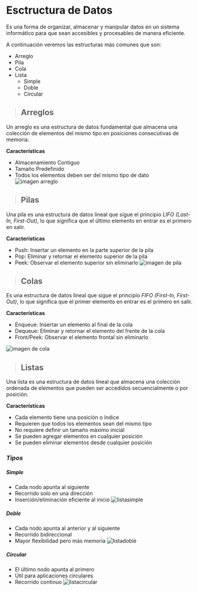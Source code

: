# Esctructura de Datos  

Es una forma de organizar, almacenar y manipular datos en un sistema informático para que sean accesibles y procesables de manera eficiente.

A continuación veremos las estructuras más comunes que son:  

- Arreglo
- Pila 
- Cola
- Lista 
  - Simple
  - Doble 
  - Circular

> ## Arreglos  
Un arreglo es una estructura de datos fundamental que almacena una colección de elementos del mismo tipo en posiciones consecutivas de memoria.

**Características**
- Almacenamiento Contiguo
- Tamaño Predefinido
- Todos los elementos deben ser del mismo tipo de dato
 ![imagen arreglo](image-2.png)



> ## Pilas 
Una pila es una estructura de datos lineal que sigue el principio *LIFO (Last-In, First-Out)*, lo que significa que el último elemento en entrar es el primero en salir.

**Características**
- Push: Insertar un elemento en la parte superior de la pila
- Pop: Eliminar y retornar el elemento superior de la pila
- Peek: Observar el elemento superior sin eliminarlo
![imagen de pila](image-3.png)

>## Colas
Es una estructura de datos lineal que sigue el principio *FIFO (First-In, First-Out)*, lo que significa que el primer elemento en entrar es el primero en salir.

**Características**
- Enqueue: Insertar un elemento al final de la cola
- Dequeue: Eliminar y retornar el elemento del frente de la cola
- Front/Peek: Observar el elemento frontal sin eliminarlo

![imagen de cola](image-4.png)

>## Listas
Una lista es una estructura de datos lineal que almacena una colección ordenada de elementos que pueden ser accedidos secuencialmente o por posición.

**Características**
- Cada elemento tiene una posición o índice
- Requieren que todos los elementos sean del mismo tipo
- No requiere definir un tamaño máximo inicial
- Se pueden agregar elementos en cualquier posición
- Se pueden eliminar elementos desde cualquier posición

 ### *Tipos*
 ##### Simple
- Cada nodo apunta al siguiente
- Recorrido solo en una dirección
- Inserción/eliminación eficiente al inicio
![listasimple](image-5.png)

##### Doble
- Cada nodo apunta al anterior y al siguiente
- Recorrido bidireccional
- Mayor flexibilidad pero más memoria
![listadoble](image-6.png)

##### Circular
- El último nodo apunta al primero
- Útil para aplicaciones circulares
- Recorrido continuo
![listacircular](image-7.png)